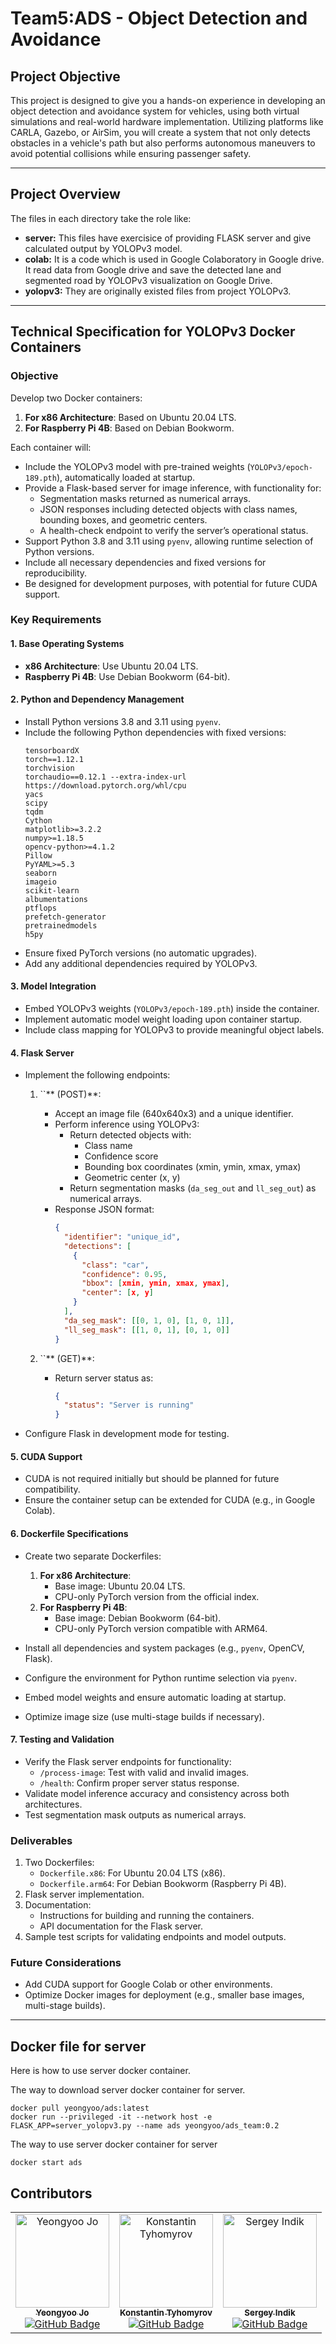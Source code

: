 # Team5:ADS - Object Detection and Avoidance

## Project Objective

This project is designed to give you a hands-on experience in developing an object detection and avoidance system for vehicles, using both virtual simulations and real-world hardware implementation. Utilizing platforms like CARLA, Gazebo, or AirSim, you will create a system that not only detects obstacles in a vehicle's path but also performs autonomous maneuvers to avoid potential collisions while ensuring passenger safety.


---

## Project Overview

The files in each directory take the role like:
- **server:** This files have exercisice of providing FLASK server and give calculated output by YOLOPv3 model.
- **colab:** It is a code which is used in Google Colaboratory in Google drive. It read data from Google drive and save the detected lane and segmented road by YOLOPv3 visualization on Google Drive.
- **yolopv3:** They are originally existed files from project YOLOPv3.

---

## Technical Specification for YOLOPv3 Docker Containers

### Objective

Develop two Docker containers:

1. **For x86 Architecture**: Based on Ubuntu 20.04 LTS.
2. **For Raspberry Pi 4B**: Based on Debian Bookworm.

Each container will:

- Include the YOLOPv3 model with pre-trained weights (`YOLOPv3/epoch-189.pth`), automatically loaded at startup.
- Provide a Flask-based server for image inference, with functionality for:
  - Segmentation masks returned as numerical arrays.
  - JSON responses including detected objects with class names, bounding boxes, and geometric centers.
  - A health-check endpoint to verify the server’s operational status.
- Support Python 3.8 and 3.11 using `pyenv`, allowing runtime selection of Python versions.
- Include all necessary dependencies and fixed versions for reproducibility.
- Be designed for development purposes, with potential for future CUDA support.


### Key Requirements

#### 1. Base Operating Systems

- **x86 Architecture**: Use Ubuntu 20.04 LTS.
- **Raspberry Pi 4B**: Use Debian Bookworm (64-bit).

#### 2. Python and Dependency Management

- Install Python versions 3.8 and 3.11 using `pyenv`.
- Include the following Python dependencies with fixed versions:
  ```
  tensorboardX
  torch==1.12.1
  torchvision
  torchaudio==0.12.1 --extra-index-url https://download.pytorch.org/whl/cpu
  yacs
  scipy
  tqdm
  Cython
  matplotlib>=3.2.2
  numpy>=1.18.5
  opencv-python>=4.1.2
  Pillow
  PyYAML>=5.3
  seaborn
  imageio
  scikit-learn
  albumentations
  ptflops
  prefetch-generator
  pretrainedmodels
  h5py
  ```
- Ensure fixed PyTorch versions (no automatic upgrades).
- Add any additional dependencies required by YOLOPv3.

#### 3. Model Integration

- Embed YOLOPv3 weights (`YOLOPv3/epoch-189.pth`) inside the container.
- Implement automatic model weight loading upon container startup.
- Include class mapping for YOLOPv3 to provide meaningful object labels.

#### 4. Flask Server

- Implement the following endpoints:

  1. ``** (POST)**:

     - Accept an image file (640x640x3) and a unique identifier.
     - Perform inference using YOLOPv3:
       - Return detected objects with:
         - Class name
         - Confidence score
         - Bounding box coordinates (xmin, ymin, xmax, ymax)
         - Geometric center (x, y)
       - Return segmentation masks (`da_seg_out` and `ll_seg_out`) as numerical arrays.
     - Response JSON format:
       ```json
       {
         "identifier": "unique_id",
         "detections": [
           {
             "class": "car",
             "confidence": 0.95,
             "bbox": [xmin, ymin, xmax, ymax],
             "center": [x, y]
           }
         ],
         "da_seg_mask": [[0, 1, 0], [1, 0, 1]],
         "ll_seg_mask": [[1, 0, 1], [0, 1, 0]]
       }
       ```

  2. ``** (GET)**:

     - Return server status as:
       ```json
       {
         "status": "Server is running"
       }
       ```

- Configure Flask in development mode for testing.

#### 5. CUDA Support

- CUDA is not required initially but should be planned for future compatibility.
- Ensure the container setup can be extended for CUDA (e.g., in Google Colab).

#### 6. Dockerfile Specifications

- Create two separate Dockerfiles:

  1. **For x86 Architecture**:
     - Base image: Ubuntu 20.04 LTS.
     - CPU-only PyTorch version from the official index.
  2. **For Raspberry Pi 4B**:
     - Base image: Debian Bookworm (64-bit).
     - CPU-only PyTorch version compatible with ARM64.

- Install all dependencies and system packages (e.g., `pyenv`, OpenCV, Flask).

- Configure the environment for Python runtime selection via `pyenv`.

- Embed model weights and ensure automatic loading at startup.

- Optimize image size (use multi-stage builds if necessary).

#### 7. Testing and Validation

- Verify the Flask server endpoints for functionality:
  - `/process-image`: Test with valid and invalid images.
  - `/health`: Confirm proper server status response.
- Validate model inference accuracy and consistency across both architectures.
- Test segmentation mask outputs as numerical arrays.


### Deliverables

1. Two Dockerfiles:
   - `Dockerfile.x86`: For Ubuntu 20.04 LTS (x86).
   - `Dockerfile.arm64`: For Debian Bookworm (Raspberry Pi 4B).
2. Flask server implementation.
3. Documentation:
   - Instructions for building and running the containers.
   - API documentation for the Flask server.
4. Sample test scripts for validating endpoints and model outputs.

### Future Considerations

- Add CUDA support for Google Colab or other environments.
- Optimize Docker images for deployment (e.g., smaller base images, multi-stage builds).

---

## Docker file for server
Here is how to use server docker container. 

The way to download server docker container for server.
```
docker pull yeongyoo/ads:latest
docker run --privileged -it --network host -e FLASK_APP=server_yolopv3.py --name ads yeongyoo/ads_team:0.2
```
The way to use server docker container for server
```
docker start ads
```

## Contributors
<center>
<table align="center">
  <tr>
    <td align="center">
      <a href="https://github.com/jo49973477>">
        <img src="https://github.com/jo49973477.png" width="150px;" alt="Yeongyoo Jo"/>
        <br />
        <sub><b>Yeongyoo Jo</b></sub>
      </a>
      <br />
      <a href="https://github.com/jo49973477"><img src="https://img.shields.io/badge/GitHub-jo49973477-blue?logo=github" alt="GitHub Badge" /></a>
      <br />
    </td>
    <td align="center">
      <a href="https://github.com/isragogreen">
        <img src="https://github.com/isragogreen.png" width="150px;" alt="Konstantin Tyhomyrov"/>
        <br />
        <sub><b>Konstantin Tyhomyrov</b></sub>
      </a>
      <br />
      <a href="https://github.com/isragogreen"><img src="https://img.shields.io/badge/GitHub-isragogreen-blue?logo=github" alt="GitHub Badge" /></a>
      <br />
    </td>
    <td align="center">
      <a href="https://github.com/indiks">
        <img src="https://github.com/indiks.png" width="150px;" alt="Sergey Indik"/>
        <br />
        <sub><b>Sergey Indik</b></sub>
      </a>
      <br />
      <a href="https://github.com/indiks"><img src="https://img.shields.io/badge/GitHub-indiks-blue?logo=github" alt="GitHub Badge" /></a>
      <br />
    </td>
  </tr>
</table>
</center>

